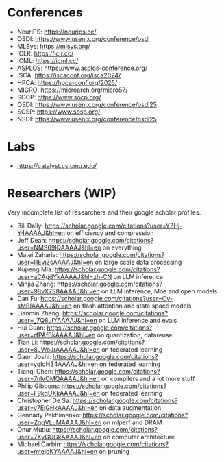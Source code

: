 # Conferences

* NeurIPS: https://neurips.cc/
* OSDI: https://www.usenix.org/conference/osdi
* MLSys: https://mlsys.org/
* ICLR: https://iclr.cc/
* ICML: https://icml.cc/
* ASPLOS: https://www.asplos-conference.org/
* ISCA: https://iscaconf.org/isca2024/
* HPCA: https://hpca-conf.org/2025/
* MICRO: https://microarch.org/micro57/
* SOCP: https://www.socp.org/
* OSDI: https://www.usenix.org/conference/osdi25
* SOSP: https://www.sosp.org/
* NSDI: https://www.usenix.org/conference/nsdi25

# Labs
* https://catalyst.cs.cmu.edu/

# Researchers (WIP)

Very incomplete list of researchers and their google scholar profiles.

* Bill Dally: https://scholar.google.com/citations?user=YZHj-Y4AAAAJ&hl=en on efficiency and compression
* Jeff Dean: https://scholar.google.com/citations?user=NMS69lQAAAAJ&hl=en on everything
* Matei Zaharia: https://scholar.google.com/citations?user=I1EvjZsAAAAJ&hl=en on large scale data processing
* Xupeng Mia: https://scholar.google.com/citations?user=aCAgdYkAAAAJ&hl=zh-CN on LLM inference
* Minjia Zhang: https://scholar.google.com/citations?user=98vX7S8AAAAJ&hl=en on LLM inference, Moe and open models
* Dan Fu: https://scholar.google.com/citations?user=Ov-sMBIAAAAJ&hl=en on flash attention and state space models
* Lianmin Zheng: https://scholar.google.com/citations?user=_7Q8uIYAAAAJ&hl=en on LLM inference and evals
* Hui Guan: https://scholar.google.com/citations?user=rfPAfBkAAAAJ&hl=en on quantization, datareuse 
* Tian Li: https://scholar.google.com/citations?user=8JWoJrAAAAAJ&hl=en on federated learning
* Gauri Joshi: https://scholar.google.com/citations?user=yqIoH34AAAAJ&hl=en on federated learning
* Tianqi Chen: https://scholar.google.com/citations?user=7nlvOMQAAAAJ&hl=en on compilers and a lot more stuff
* Philip Gibbons: https://scholar.google.com/citations?user=F9kqUXkAAAAJ&hl=en on federated learning
* Christopher De Sa: https://scholar.google.com/citations?user=v7EjGHkAAAAJ&hl=en on data augmentation
* Gennady Pekhimenko: https://scholar.google.com/citations?user=ZgqVLuMAAAAJ&hl=en on mlperf and DRAM
* Onur Mutlu: https://scholar.google.com/citations?user=7XyGUGkAAAAJ&hl=en on computer architecture
* Michael Carbin: https://scholar.google.com/citations?user=mtejbKYAAAAJ&hl=en on pruning
